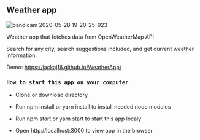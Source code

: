 ## Weather app

![bandicam 2020-05-28 19-20-25-923](https://user-images.githubusercontent.com/8159055/83167334-c8e59e80-a118-11ea-9907-1e8186e565ee.gif)

Weather app that fetches data from OpenWeatherMap API

Search for any city, search suggestions included, and get current weather information.

Demo: https://jackaj16.github.io/WeatherApp/

### `How to start this app on your computer`

- Clone or download directory

- Run npm install or yarn install to install needed node modules 

- Run npm start or yarn start to start this app localy 

- Open http://localhost:3000 to view app in the browser
